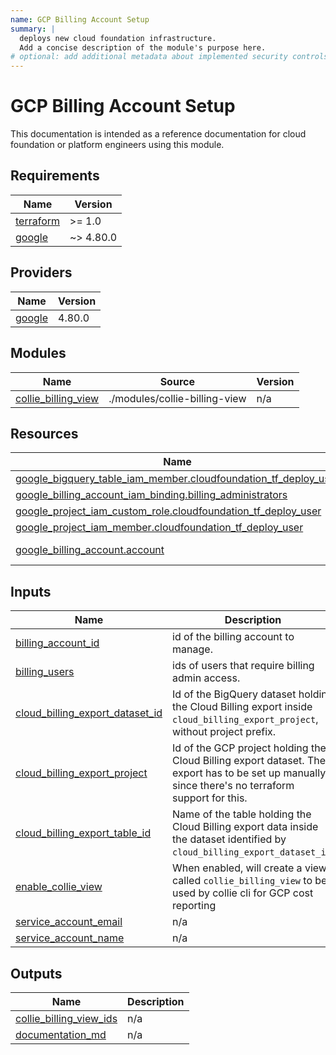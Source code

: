 ```yaml
---
name: GCP Billing Account Setup
summary: |
  deploys new cloud foundation infrastructure.
  Add a concise description of the module's purpose here.
# optional: add additional metadata about implemented security controls
---
```


# GCP Billing Account Setup

This documentation is intended as a reference documentation for cloud foundation or platform engineers using this module.
  
<!-- BEGIN_TF_DOCS -->
## Requirements

| Name | Version |
|------|---------|
| <a name="requirement_terraform"></a> [terraform](#requirement\_terraform) | >= 1.0 |
| <a name="requirement_google"></a> [google](#requirement\_google) | ~> 4.80.0 |

## Providers

| Name | Version |
|------|---------|
| <a name="provider_google"></a> [google](#provider\_google) | 4.80.0 |

## Modules

| Name | Source | Version |
|------|--------|---------|
| <a name="module_collie_billing_view"></a> [collie\_billing\_view](#module\_collie\_billing\_view) | ./modules/collie-billing-view | n/a |

## Resources

| Name | Type |
|------|------|
| [google_bigquery_table_iam_member.cloudfoundation_tf_deploy_user](https://registry.terraform.io/providers/hashicorp/google/latest/docs/resources/bigquery_table_iam_member) | resource |
| [google_billing_account_iam_binding.billing_administrators](https://registry.terraform.io/providers/hashicorp/google/latest/docs/resources/billing_account_iam_binding) | resource |
| [google_project_iam_custom_role.cloudfoundation_tf_deploy_user](https://registry.terraform.io/providers/hashicorp/google/latest/docs/resources/project_iam_custom_role) | resource |
| [google_project_iam_member.cloudfoundation_tf_deploy_user](https://registry.terraform.io/providers/hashicorp/google/latest/docs/resources/project_iam_member) | resource |
| [google_billing_account.account](https://registry.terraform.io/providers/hashicorp/google/latest/docs/data-sources/billing_account) | data source |

## Inputs

| Name | Description | Type | Default | Required |
|------|-------------|------|---------|:--------:|
| <a name="input_billing_account_id"></a> [billing\_account\_id](#input\_billing\_account\_id) | id of the billing account to manage. | `string` | n/a | yes |
| <a name="input_billing_users"></a> [billing\_users](#input\_billing\_users) | ids of users that require billing admin access. | `list(string)` | n/a | yes |
| <a name="input_cloud_billing_export_dataset_id"></a> [cloud\_billing\_export\_dataset\_id](#input\_cloud\_billing\_export\_dataset\_id) | Id of the BigQuery dataset holding the Cloud Billing export inside `cloud_billing_export_project`, without project prefix. | `string` | n/a | yes |
| <a name="input_cloud_billing_export_project"></a> [cloud\_billing\_export\_project](#input\_cloud\_billing\_export\_project) | Id of the GCP project holding the Cloud Billing export dataset. The export has to be set up manually since there's no terraform support for this. | `string` | n/a | yes |
| <a name="input_cloud_billing_export_table_id"></a> [cloud\_billing\_export\_table\_id](#input\_cloud\_billing\_export\_table\_id) | Name of the table holding the Cloud Billing export data inside the dataset identified by `cloud_billing_export_dataset_id`. | `string` | n/a | yes |
| <a name="input_enable_collie_view"></a> [enable\_collie\_view](#input\_enable\_collie\_view) | When enabled, will create a view called `collie_billing_view` to be used by collie cli for GCP cost reporting | `bool` | n/a | yes |
| <a name="input_service_account_email"></a> [service\_account\_email](#input\_service\_account\_email) | n/a | `string` | n/a | yes |
| <a name="input_service_account_name"></a> [service\_account\_name](#input\_service\_account\_name) | n/a | `string` | n/a | yes |

## Outputs

| Name | Description |
|------|-------------|
| <a name="output_collie_billing_view_ids"></a> [collie\_billing\_view\_ids](#output\_collie\_billing\_view\_ids) | n/a |
| <a name="output_documentation_md"></a> [documentation\_md](#output\_documentation\_md) | n/a |
<!-- END_TF_DOCS -->